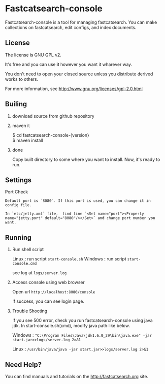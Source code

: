 # Fastcatsearch-console

Fastcatsearch-console is a tool for managing fastcatsearch. You can make collections on fastcatsearch, edit configs, and index documents.


## License

The license is GNU GPL v2.

It's free and you can use it however you want it wharever way.

You don't need to open your closed source unless you distribute derived works to others.

For more information, see <http://www.gnu.org/licenses/gpl-2.0.html>



## Builing

1. download source from github repository

2. maven it


    $ cd fastcatsearch-console-{version}   
    $ maven install

3. done

    Copy built directory to some where you want to install.
    Now, it's ready to run.
    


## Settings

Port Check
    
    Default port is `8080`. If this port is used, you can change it in config file.
    
    In `etc/jetty.xml` file,  find line `<Set name="port"><Property name="jetty.port" default="8080"/></Set>` and change port number you want.



## Running 

1. Run shell script

    Linux : run script `start-console.sh` 
    Windows : run script `start-console.cmd` 

    see log at `logs/server.log`

2. Access console using web browser

    Open url `http://localhost:8080/console`
    
    If success, you can see login page.
    
3. Trouble Shooting

    If you see 500 error, check you run fastcatsearch-console using java jdk. In start-console.sh(cmd), modify java path like below.
    
    Windows : `"C:\Program Files\Java\jdk1.6.0_29\bin\java.exe" -jar start.jar>>logs/server.log 2>&1`
    
    Linux : `/usr/bin/java/java -jar start.jar>>logs/server.log 2>&1`
   



## Need Help?

You can find manuals and tutorials on the <http://fastcatsearch.org> site.

